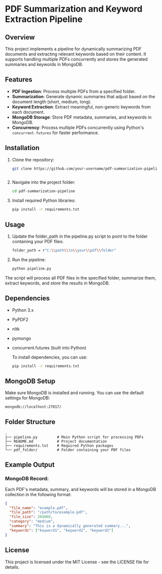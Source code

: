# PDF Summarization and Keyword Extraction Pipeline

## Overview
This project implements a pipeline for dynamically summarizing PDF documents and extracting relevant keywords based on their content. It supports handling multiple PDFs concurrently and stores the generated summaries and keywords in MongoDB.

## Features
- **PDF Ingestion**: Process multiple PDFs from a specified folder.
- **Summarization**: Generate dynamic summaries that adjust based on the document length (short, medium, long).
- **Keyword Extraction**: Extract meaningful, non-generic keywords from each document.
- **MongoDB Storage**: Store PDF metadata, summaries, and keywords in MongoDB.
- **Concurrency**: Process multiple PDFs concurrently using Python's `concurrent.futures` for faster performance.

## Installation

1. Clone the repository:
   ```bash
   git clone https://github.com/your-username/pdf-summarization-pipeline.git
    
 2. Navigate into the project folder:
    ```bash
    cd pdf-summarization-pipeline

3. Install required Python libraries:
    ```bash
    pip install -r requirements.txt

## Usage

1. Update the folder_path in the pipeline.py script to point to the folder containing your PDF files:
    ```bash
    folder_path = r"C:\\path\\to\\your\\pdf\\folder"

2. Run the pipeline:
   ```bash
   python pipeline.py

The script will process all PDF files in the specified folder, summarize them, extract keywords, and store the results in MongoDB.

## Dependencies

- Python 3.x
- PyPDF2
- nltk
- pymongo
- concurrent.futures (built into Python)

   To install dependencies, you can use:
    ```bash
    pip install -r requirements.txt

## MongoDB Setup
Make sure MongoDB is installed and running. You can use the default settings for MongoDB:

    mongodb://localhost:27017/


## Folder Structure
    .
    ├── pipeline.py         # Main Python script for processing PDFs
    ├── README.md           # Project documentation
    ├── requirements.txt    # Required Python packages
    └── pdf_folder/         # Folder containing your PDF files

## Example Output
### MongoDB Record:
Each PDF's metadata, summary, and keywords will be stored in a MongoDB collection in the following format:

```json
{
  "file_name": "example.pdf",
  "file_path": "/path/to/example.pdf",
  "file_size": 204800,
  "category": "medium",
  "summary": "This is a dynamically generated summary...",
  "keywords": ["keyword1", "keyword2", "keyword3"]
}
```

## License

This project is licensed under the MIT License - see the LICENSE file for details.


